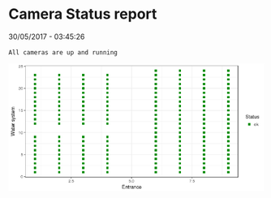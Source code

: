 Camera Status report
================
30/05/2017 - 03:45:26

    All cameras are up and running

![](camreport_files/figure-markdown_github/unnamed-chunk-2-1.png)
